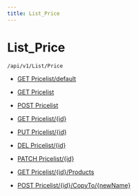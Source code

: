 ```yaml
---
title: List_Price
---
```


# List_Price

```http
/api/v1/List/Price
```




* [GET Pricelist/default](v1PriceList_DefaultPriceList.md)

* [GET Pricelist](v1PriceList_GetAll.md)

* [POST Pricelist](v1PriceList_PostPriceList.md)

* [GET Pricelist/{id}](v1PriceList_GetPriceList.md)

* [PUT Pricelist/{id}](v1PriceList_PutPriceList.md)

* [DEL Pricelist/{id}](v1PriceList_DeletePriceList.md)

* [PATCH Pricelist/{id}](v1PriceList_PatchPriceList.md)

* [GET Pricelist/{id}/Products](v1PriceList_Products.md)

* [POST Pricelist/{id}/CopyTo/{newName}](v1PriceList_CopySuperOfficePriceList.md)